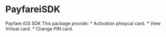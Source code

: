 # PayfareiSDK
Payfare iOS SDK
This package provide:
    * Activation phisycal card.
    * View Virtual card.
    * Change PIN card.
